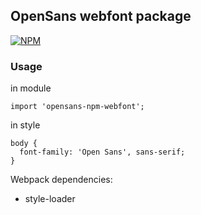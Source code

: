 ## OpenSans webfont package

[![NPM](https://nodei.co/npm-dl/opensans-npm-webfont.png?months=1)](https://nodei.co/npm/opensans-npm-webfont/)

### Usage

in module
```
import 'opensans-npm-webfont';
```

in style

```
body {
  font-family: 'Open Sans', sans-serif;
}
```

Webpack dependencies:
- style-loader
